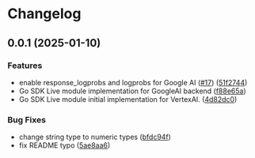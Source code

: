 # Changelog

## 0.0.1 (2025-01-10)


### Features

* enable response_logprobs and logprobs for Google AI ([#17](https://github.com/googleapis/go-genai/issues/17)) ([51f2744](https://github.com/googleapis/go-genai/commit/51f274411ea770fa8fc16ce316085310875e5d68))
* Go SDK Live module implementation for GoogleAI backend ([f88e65a](https://github.com/googleapis/go-genai/commit/f88e65a7f8fda789b0de5ecc4e2ed9d2bd02cc89))
* Go SDK Live module initial implementation for VertexAI. ([4d82dc0](https://github.com/googleapis/go-genai/commit/4d82dc0c478151221d31c0e3ccde9ac215f2caf2))


### Bug Fixes

* change string type to numeric types ([bfdc94f](https://github.com/googleapis/go-genai/commit/bfdc94fd1b38fb61976f0386eb73e486cc3bc0f8))
* fix README typo ([5ae8aa6](https://github.com/googleapis/go-genai/commit/5ae8aa6deec520f33d1746be411ed55b2b10d74f))

